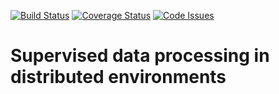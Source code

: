 [![Build Status](https://travis-ci.org/xia2/workflows.svg?branch=master)](https://travis-ci.org/xia2/workflows)
[![Coverage Status](https://coveralls.io/repos/github/xia2/workflows/badge.svg?branch=master)](https://coveralls.io/github/xia2/workflows?branch=master)
[![Code Issues](https://www.quantifiedcode.com/api/v1/project/387e82849b434ca5938034cab2f1e97b/badge.svg)](https://www.quantifiedcode.com/app/project/387e82849b434ca5938034cab2f1e97b)

Supervised data processing in distributed environments
======================================================

